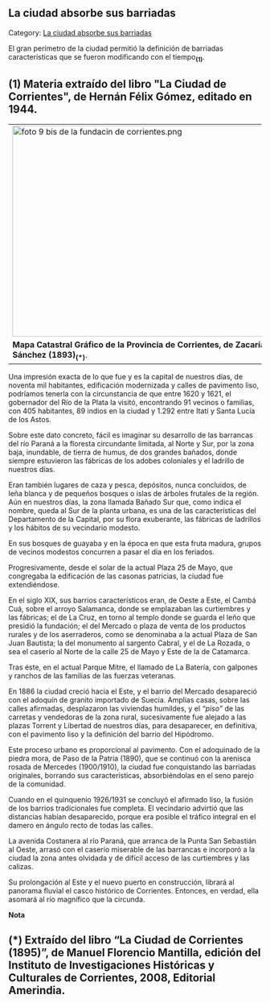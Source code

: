 ## La ciudad absorbe sus barriadas

Category: [La ciudad absorbe sus barriadas](http://descubrircorrientes.com.ar/2012/index.php/2039-geografia/9-geografia-politica/departamento-capital/division-politica-de-capital-municipios/municipio-corrientes/el-gobierno-municipal-de-la-ciudad-desde-1864/la-ciudad-absorbe-sus-barriadas)

El gran perímetro de la ciudad permitió la definición de barriadas características que se fueron modificando con el tiempo<sub><strong>(1)</strong></sub>.

## **(1)** Materia extraído del libro "La Ciudad de Corrientes", de Hernán Félix Gómez, editado en 1944.

<table><tbody><tr><td><img alt="foto 9 bis de la fundacin de corrientes.png" src="http://descubrircorrientes.com.ar/2012/index.php/2039-geografia/9-geografia-politica/departamento-capital/division-politica-de-capital-municipios/municipio-corrientes/el-gobierno-municipal-de-la-ciudad-desde-1864/images/fotos_de_historia_regional/foto%209%20bis%20de%20la%20fundacin%20de%20corrientes.png.jpg" height="419" width="582"></td></tr><tr><td><strong><span>Mapa Catastral Gráfico de la Provincia de Corrientes, de Zacarías Sánchez (1893)</span></strong><sub><strong>(*)</strong></sub>.</td></tr></tbody></table>

Una impresión exacta de lo que fue y es la capital de nuestros días, de noventa mil habitantes, edificación modernizada y calles de pavimento liso, podríamos tenerla con la circunstancia de que entre 1620 y 1621, el gobernador del Río de la Plata la visitó, encontrando 91 vecinos o familias, con 405 habitantes, 89 indios en la ciudad y 1.292 entre Itatí y Santa Lucía de los Astos.

Sobre este dato concreto, fácil es imaginar su desarrollo de las barrancas del río Paraná a la floresta circundante limitada, al Norte y Sur, por la zona baja, inundable, de tierra de humus, de dos grandes bañados, donde siempre estuvieron las fábricas de los adobes coloniales y el ladrillo de nuestros días.

Eran también lugares de caza y pesca, depósitos, nunca concluidos, de leña blanca y de pequeños bosques o islas de árboles frutales de la región. Aún en nuestros días, la zona llamada Bañado Sur que, como indica el nombre, queda al Sur de la planta urbana, es una de las características del Departamento de la Capital, por su flora exuberante, las fábricas de ladrillos y los hábitos de su vecindario modesto.

En sus bosques de guayaba y en la época en que esta fruta madura, grupos de vecinos modestos concurren a pasar el día en los feriados.

Progresivamente, desde el solar de la actual Plaza 25 de Mayo, que congregaba la edificación de las casonas patricias, la ciudad fue extendiéndose.

En el siglo XIX, sus barrios característicos eran, de Oeste a Este, el Cambá Cuá, sobre el arroyo Salamanca, donde se emplazaban las curtiembres y las fábricas; el de La Cruz, en torno al templo donde se guarda el leño que presidió la fundación; el del Mercado o plaza de venta de los productos rurales y de los aserraderos, como se denominaba a la actual Plaza de San Juan Bautista; la del monumento al sargento Cabral, y el de La Rozada, o sea el caserío al Norte de la calle 25 de Mayo y Este de la de Catamarca.

Tras éste, en el actual Parque Mitre, el llamado de La Batería, con galpones y ranchos de las familias de las fuerzas veteranas.

En 1886 la ciudad creció hacia el Este, y el barrio del Mercado desapareció con el adoquín de granito importado de Suecia. Amplias casas, sobre las calles afirmadas, desplazaron las viviendas humildes, y el _“piso”_ de las carretas y vendedoras de la zona rural, sucesivamente fue alejado a las plazas Torrent y Libertad de nuestros días, para desaparecer, en definitiva, con el pavimento liso y la definición del barrio del Hipódromo.

Este proceso urbano es proporcional al pavimento. Con el adoquinado de la piedra mora, de Paso de la Patria (1890), que se continuó con la arenisca rosada de Mercedes (1900/1910), la ciudad fue conquistando las barriadas originales, borrando sus características, absorbiéndolas en el seno parejo de la comunidad.

Cuando en el quinquenio 1926/1931 se concluyó el afirmado liso, la fusión de los barrios tradicionales fue completa. El vecindario advirtió que las distancias habían desaparecido, porque era posible el tráfico integral en el damero en ángulo recto de todas las calles.

La avenida Costanera al río Paraná, que arranca de la Punta San Sebastián al Oeste, arrasó con el caserío miserable de las barrancas e incorporó a la ciudad la zona antes olvidada y de difícil acceso de las curtiembres y las calizas.

Su prolongación al Este y el nuevo puerto en construcción, librará al panorama fluvial el casco histórico de Corrientes. Entonces, en verdad, ella asomará al río magnífico que la circunda.

**Nota**

## **(\*)** Extraído del libro “La Ciudad de Corrientes (1895)”, de Manuel Florencio Mantilla, edición del Instituto de Investigaciones Históricas y Culturales de Corrientes, 2008, Editorial Amerindia.